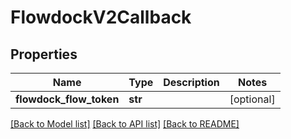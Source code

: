 # FlowdockV2Callback

## Properties
Name | Type | Description | Notes
------------ | ------------- | ------------- | -------------
**flowdock_flow_token** | **str** |  | [optional] 

[[Back to Model list]](../README.md#documentation-for-models) [[Back to API list]](../README.md#documentation-for-api-endpoints) [[Back to README]](../README.md)


